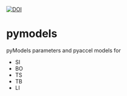 [![DOI](https://zenodo.org/badge/33893496.svg)](https://zenodo.org/doi/10.5281/zenodo.10391164)

# pymodels
pyModels parameters and pyaccel models for
- SI
- BO
- TS
- TB
- LI
